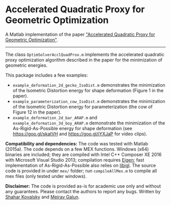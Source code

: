 Accelerated Quadratic Proxy for Geometric Optimization
====

A Matlab implementation of the paper ["Accelerated Quadratic Proxy for Geometric Optimization"](http://www.wisdom.weizmann.ac.il/~shaharko/AcceleratedQuadraticProxy.html).

----
The class `OptimSolverAcclQuadProx.m` implements the accelerated quadratic proxy optimization algorithm described in the paper for the minimization of geometric energies.

This package includes a few examples:
- `example_deformation_2d_gecko_IsoDist.m` demonstrates the minimization of the Isometric Distortion energy for shape deformation (Figure 1 in the paper).
- `example_parameterization_cow_IsoDist.m` demonstrates the minimization of the Isometric Distortion energy for parameterization (the cow of Figure 12 in the paper).
- `example_deformation_2d_bar_ARAP.m` and `example_deformation_3d_boy_ARAP.m` demonstrate the minimization of the As-Rigid-As-Possible energy for shape deformation (see https://goo.gl/skatVH and https://goo.gl/iYXJaP for video clips).

**Compatibility and dependencies:** The code was tested with Matlab (2015a). The code depends on a few MEX functions. Windows (x64) binaries are included; they are compiled with Intel C++ Composer XE 2016 with Microsoft Visual Studio 2013; compilation requires [Eigen](http://eigen.tuxfamily.org/); fast implementation of As-Rigid-As-Possible also relies on [libigl](https://github.com/libigl/libigl). The source code is provided in under `mex/` folder; run `compileAllMex.m` to compile all mex files (only tested under windows).

**Disclaimer:**
The code is provided as-is for academic use only and without any guarantees. Please contact the authors to report any bugs. 
Written by [Shahar Kovalsky](http://www.wisdom.weizmann.ac.il/~shaharko/) and [Meirav Galun](http://www.wisdom.weizmann.ac.il/~/meirav/).